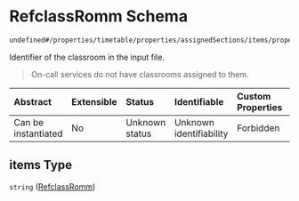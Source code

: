 # RefclassRomm Schema

```txt
undefined#/properties/timetable/properties/assignedSections/items/properties/sessionsAssigned/items/properties/refClassRomms/items
```

Identifier of the classroom in the input file.

> On-call services do not have classrooms assigned to them.

| Abstract            | Extensible | Status         | Identifiable            | Custom Properties | Additional Properties | Access Restrictions | Defined In                                                                                       |
| :------------------ | :--------- | :------------- | :---------------------- | :---------------- | :-------------------- | :------------------ | :----------------------------------------------------------------------------------------------- |
| Can be instantiated | No         | Unknown status | Unknown identifiability | Forbidden         | Allowed               | none                | [ghcEngineOutput.schema.json\*](../../../out/ghcEngineOutput.schema.json "open original schema") |

## items Type

`string` ([RefclassRomm](ghcengineoutput-properties-generatedjsontimetable-properties-assignedsections-assignedsection-properties-sessionsassigned-sessionassigned-properties-refclassromms-refclassromm.md))
